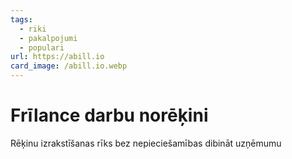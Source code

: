 ```yaml
---
tags:
  - riki
  - pakalpojumi
  - populari
url: https://abill.io
card_image: /abill.io.webp
---
```


# Frīlance darbu norēķini

Rēķinu izrakstīšanas rīks bez nepieciešamības dibināt uzņēmumu
